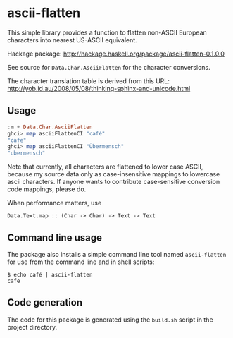 # ascii-flatten

This simple library provides a function to flatten non-ASCII European
characters into nearest US-ASCII equivalent.

Hackage package: http://hackage.haskell.org/package/ascii-flatten-0.1.0.0

See source for `Data.Char.AsciiFlatten` for the character conversions.

The character translation table is derived from this URL:
http://yob.id.au/2008/05/08/thinking-sphinx-and-unicode.html

## Usage

```haskell
:m + Data.Char.AsciiFlatten
ghci> map asciiFlattenCI "café"
"cafe"
ghci> map asciiFlattenCI "Übermensch"
"ubermensch"
```

Note that currently, all characters are flattened to lower case ASCII, because
my source data only as case-insensitive mappings to lowercase ascii
characters. If anyone wants to contribute case-sensitive conversion code
mappings, please do.

When performance matters, use 

    Data.Text.map :: (Char -> Char) -> Text -> Text

## Command line usage

The package also installs a simple command line tool named `ascii-flatten` for
use from the command line and in shell scripts:

    $ echo café | ascii-flatten
    cafe


## Code generation

The code for this package is generated using the `build.sh` script in the
project directory.

